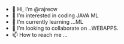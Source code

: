 - 👋 Hi, I’m @rajrecw
- 👀 I’m interested in coding JAVA ML
- 🌱 I’m currently learning ...ML
- 💞️ I’m looking to collaborate on ..WEBAPPS.
- 📫 How to reach me ...

<!---
rajrecw/rajrecw is a ✨ special ✨ repository because its `README.md` (this file) appears on your GitHub profile.
You can click the Preview link to take a look at your changes.
--->
